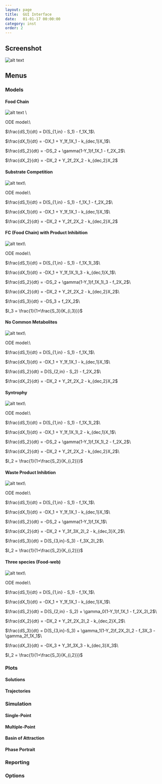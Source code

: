 ```yaml
---
layout: page
title:  GUI Interface
date:   01-01-17 00:00:00
category: inst
order: 2
---
```


## Screenshot

![alt text](https://raw.githubusercontent.com/MI-SIM/MI-SIM.github.io/master/_posts/screenshot.png "MI-Sim Screenshot")

## Menus

### Models

#### Food Chain
![alt text](https://raw.githubusercontent.com/MI-SIM/MI-SIM.github.io/master/_posts/fc.png "Food Chain Motif") \\

ODE model:\\

$\frac{dS_1}{dt} = D(S_{1,in} - S_1) - f_1X_1$\\

$\frac{dX_1}{dt} = -DX_1 + Y_1f_1X_1 - k_{dec,1}X_1$\\

$\frac{dS_2}{dt} = -DS_2 + \gamma(1-Y_1)f_1X_1 - f_2X_2$\\

$\frac{dX_2}{dt} = -DX_2 + Y_2f_2X_2 - k_{dec,2}X_2$

#### Substrate Competition
![alt text](https://raw.githubusercontent.com/MI-SIM/MI-SIM.github.io/master/_posts/sc.png "Substrate Competition Motif")\\

ODE model:\\

$\frac{dS_1}{dt} = D(S_{1,in} - S_1) - f_1X_1 - f_2X_2$\\

$\frac{dX_1}{dt} = -DX_1 + Y_1f_1X_1 - k_{dec,1}X_1$\\

$\frac{dX_2}{dt} = -DX_2 + Y_2f_2X_2 - k_{dec,2}X_2$

#### FC (Food Chain) with Product Inhibition
![alt text](https://raw.githubusercontent.com/MI-SIM/MI-SIM.github.io/master/_posts/fcpi.png "FC with Product Inhibition Motif")\\

ODE model:\\

$\frac{dS_1}{dt} = D(S_{1,in} - S_1) - f_1X_1I_3$\\

$\frac{dX_1}{dt} = -DX_1 + Y_1f_1X_1I_3 - k_{dec,1}X_1$\\

$\frac{dS_2}{dt} = -DS_2 + \gamma(1-Y_1)f_1X_1I_3 - f_2X_2$\\

$\frac{dX_2}{dt} = -DX_2 + Y_2f_2X_2 - k_{dec,2}X_2$\\

$\frac{dS_3}{dt} = -DS_3 + f_2X_2$\\

$I_3 = \frac{1}{1+\frac{S_3}{K_{i,3}}}$

#### No Common Metabolites
![alt text](https://raw.githubusercontent.com/MI-SIM/MI-SIM.github.io/master/_posts/ni.png "No Interaction Motif")\\

ODE model:\\

$\frac{dS_1}{dt} = D(S_{1,in} - S_1) - f_1X_1$\\

$\frac{dX_1}{dt} = -DX_1 + Y_1f_1X_1 - k_{dec,1}X_1$\\

$\frac{dS_2}{dt} = D(S_{2,in} - S_2) - f_2X_2$\\

$\frac{dX_2}{dt} = -DX_2 + Y_2f_2X_2 - k_{dec,2}X_2$

#### Syntrophy
![alt text](https://raw.githubusercontent.com/MI-SIM/MI-SIM.github.io/master/_posts/syn.png "Syntrophy Motif")\\

ODE model:\\

$\frac{dS_1}{dt} = D(S_{1,in} - S_1) - f_1X_1I_2$\\

$\frac{dX_1}{dt} = -DX_1 + Y_1f_1X_1I_2 - k_{dec,1}X_1$\\

$\frac{dS_2}{dt} = -DS_2 + \gamma(1-Y_1)f_1X_1I_2 - f_2X_2$\\

$\frac{dX_2}{dt} = -DX_2 + Y_2f_2X_2 - k_{dec,2}X_2$\\

$I_2 = \frac{1}{1+\frac{S_2}{K_{i,2}}}$

#### Waste Product Inhibtion
![alt text](https://raw.githubusercontent.com/MI-SIM/MI-SIM.github.io/master/_posts/wpi.png "Waste Product Inhibition Motif")\\

ODE model:\\

$\frac{dS_1}{dt} = D(S_{1,in} - S_1) - f_1X_1$\\

$\frac{dX_1}{dt} = -DX_1 + Y_1f_1X_1 - k_{dec,1}X_1$\\

$\frac{dS_2}{dt} = -DS_2 + \gamma(1-Y_1)f_1X_1$\\

$\frac{dX_2}{dt} = -DX_2 + Y_3f_3X_2I_2 - k_{dec,3}X_2$\\

$\frac{dS_3}{dt} = D(S_{3,in}-S_3) - f_3X_2I_2$\\

$I_2 = \frac{1}{1+\frac{S_2}{K_{i,2}}}$

#### Three species (Food-web)
![alt text](https://raw.githubusercontent.com/MI-SIM/MI-SIM.github.io/master/_posts/ths.png "Food Web Motif")\\

ODE model:\\

$\frac{dS_1}{dt} = D(S_{1,in} - S_1) - f_1X_1$\\

$\frac{dX_1}{dt} = -DX_1 + Y_1f_1X_1 - k_{dec,1}X_1$\\

$\frac{dS_2}{dt} = D(S_{2,in} - S_2) + \gamma_0(1-Y_1)f_1X_1 - f_2X_2I_2$\\

$\frac{dX_2}{dt} = -DX_2 + Y_2f_2X_2I_2 - k_{dec,2}X_2$\\

$\frac{dS_3}{dt} = D(S_{3,in}-S_3) + \gamma_1(1-Y_2)f_2X_2I_2 - f_3X_3 - \gamma_2f_1X_1$\\

$\frac{dX_3}{dt} = -DX_3 + Y_3f_3X_3 - k_{dec,3}X_3$\\

$I_2 = \frac{1}{1+\frac{S_3}{K_{i,2}}}$

### Plots

#### Solutions

#### Trajectories

### Simulation

#### Single-Point

#### Multiple-Point

#### Basin of Attraction

#### Phase Portrait

### Reporting

### Options
